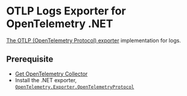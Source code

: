 # OTLP Logs Exporter for OpenTelemetry .NET

[The OTLP (OpenTelemetry Protocol) exporter](https://github.com/open-telemetry/opentelemetry-specification/blob/main/specification/protocol/exporter.md)
implementation for logs.

## Prerequisite

* [Get OpenTelemetry Collector](https://opentelemetry.io/docs/collector/)
* Install the .NET exporter, [`OpenTelemetry.Exporter.OpenTelemetryProtocol`](../src/OpenTelemetry.Exporter.OpenTelemetryProtocol)
